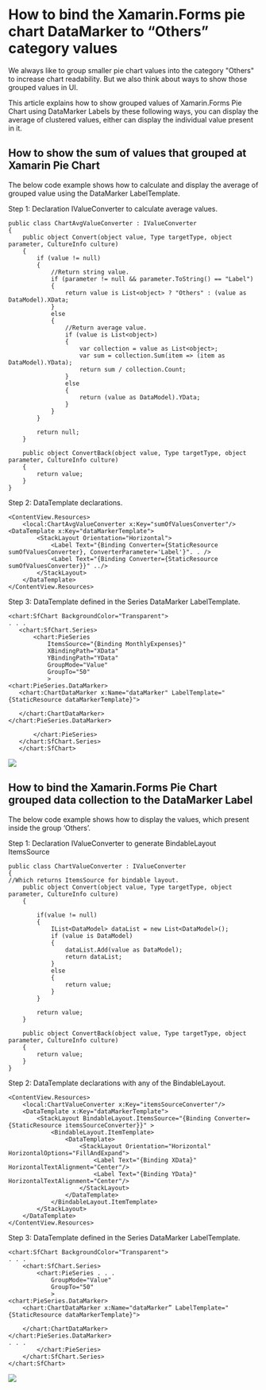 # How to bind the Xamarin.Forms pie chart DataMarker to “Others” category values

We always like to group smaller pie chart values into the category "Others" to increase chart readability. But we also think about ways to show those grouped values in UI. 

This article explains how to show grouped values of Xamarin.Forms Pie Chart using DataMarker Labels by these following ways, you can display the average of clustered values, either can display the individual value present in it.

## How to show the sum of values that grouped at Xamarin Pie Chart
The below code example shows how to calculate and display the average of grouped value using the DataMarker LabelTemplate.

 

Step 1: Declaration IValueConverter to calculate average values.
```
public class ChartAvgValueConverter : IValueConverter
{
    public object Convert(object value, Type targetType, object parameter, CultureInfo culture)
    {
        if (value != null)
        {
            //Return string value.
            if (parameter != null && parameter.ToString() == "Label")
            {
                return value is List<object> ? "Others" : (value as DataModel).XData;
            }
            else
            {
                //Return average value.
                if (value is List<object>)
                {
                    var collection = value as List<object>;
                    var sum = collection.Sum(item => (item as DataModel).YData);
                    return sum / collection.Count;
                }
                else
                {
                    return (value as DataModel).YData;
                }
            }
        }
     
        return null;
    }

    public object ConvertBack(object value, Type targetType, object parameter, CultureInfo culture)
    {
        return value;
    }
}
```

Step 2: DataTemplate declarations.
```
<ContentView.Resources>
    <local:ChartAvgValueConverter x:Key="sumOfValuesConverter"/>
<DataTemplate x:Key="dataMarkerTemplate">
        <StackLayout Orientation="Horizontal">
            <Label Text="{Binding Converter={StaticResource sumOfValuesConverter}, ConverterParameter='Label'}". . />
            <Label Text="{Binding Converter={StaticResource sumOfValuesConverter}}" ../>
        </StackLayout>
    </DataTemplate>
</ContentView.Resources>
```
Step 3: DataTemplate defined in the Series DataMarker LabelTemplate.
 ```
 <chart:SfChart BackgroundColor="Transparent">
. . .
    <chart:SfChart.Series>
        <chart:PieSeries 
            ItemsSource="{Binding MonthlyExpenses}" 
            XBindingPath="XData" 
            YBindingPath="YData" 
            GroupMode="Value"
            GroupTo="50"
            >
<chart:PieSeries.DataMarker>
    <chart:ChartDataMarker x:Name="dataMarker" LabelTemplate="{StaticResource dataMarkerTemplate}">
        
    </chart:ChartDataMarker>
</chart:PieSeries.DataMarker>
            
        </chart:PieSeries>
    </chart:SfChart.Series>
    </chart:SfChart>
```

![](Output/Customization_1.png)

## How to bind the Xamarin.Forms Pie Chart grouped data collection to the DataMarker Label

The below code example shows how to display the values, which present inside the group ‘Others’.
 
Step 1: Declaration IValueConverter to generate BindableLayout ItemsSource
```
public class ChartValueConverter : IValueConverter
{
//Which returns ItemsSource for bindable layout.
    public object Convert(object value, Type targetType, object parameter, CultureInfo culture)
    {

        if(value != null)
        {
            IList<DataModel> dataList = new List<DataModel>();
            if (value is DataModel)
            {
                dataList.Add(value as DataModel);
                return dataList;
            }
            else
            {
                return value;
            }
        }

        return value;
    }

    public object ConvertBack(object value, Type targetType, object parameter, CultureInfo culture)
    {
        return value;
    }
}
```
Step 2: DataTemplate declarations with any of the BindableLayout.
```
<ContentView.Resources>
    <local:ChartValueConverter x:Key="itemsSourceConverter"/>
    <DataTemplate x:Key="dataMarkerTemplate">
        <StackLayout BindableLayout.ItemsSource="{Binding Converter={StaticResource itemsSourceConverter}}" >
            <BindableLayout.ItemTemplate>
                <DataTemplate>
                    <StackLayout Orientation="Horizontal" HorizontalOptions="FillAndExpand">
                        <Label Text="{Binding XData}" HorizontalTextAlignment="Center"/>
                        <Label Text="{Binding YData}" HorizontalTextAlignment="Center"/>
                    </StackLayout>
                </DataTemplate>
            </BindableLayout.ItemTemplate>
        </StackLayout>
    </DataTemplate>
</ContentView.Resources>
```
Step 3: DataTemplate defined in the Series DataMarker LabelTemplate.
```
<chart:SfChart BackgroundColor="Transparent">
. . .
    <chart:SfChart.Series>
        <chart:PieSeries . . .
            GroupMode="Value"
            GroupTo="50"
            >
<chart:PieSeries.DataMarker>
    <chart:ChartDataMarker x:Name="dataMarker” LabelTemplate="{StaticResource dataMarkerTemplate}">
        
    </chart:ChartDataMarker>
</chart:PieSeries.DataMarker>
. . .
        </chart:PieSeries>
    </chart:SfChart.Series>
</chart:SfChart>
```

![](Output/Customization_1.png)
